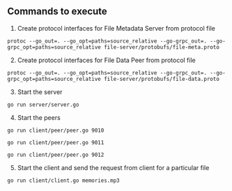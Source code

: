 ## Commands to execute

1. Create protocol interfaces for File Metadata Server from protocol file

``` 
protoc --go_out=. --go_opt=paths=source_relative --go-grpc_out=. --go-grpc_opt=paths=source_relative file-server/protobufs/file-meta.proto
```

2. Create protocol interfaces for File Data Peer from protocol file

``` 
protoc --go_out=. --go_opt=paths=source_relative --go-grpc_out=. --go-grpc_opt=paths=source_relative file-server/protobufs/file-data.proto
```

3. Start the server

```
go run server/server.go
```

4. Start the peers

```
go run client/peer/peer.go 9010

go run client/peer/peer.go 9011

go run client/peer/peer.go 9012
```

5. Start the client and send the request from client for a particular file

```
go run client/client.go memories.mp3
```